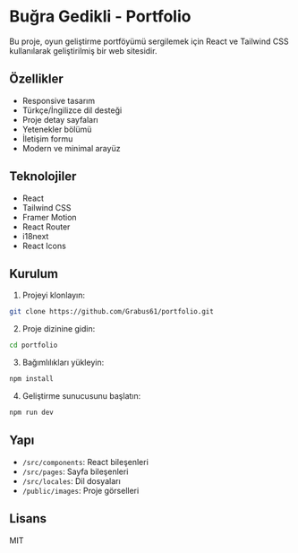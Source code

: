 # Buğra Gedikli - Portfolio

Bu proje, oyun geliştirme portföyümü sergilemek için React ve Tailwind CSS kullanılarak geliştirilmiş bir web sitesidir.

## Özellikler

- Responsive tasarım
- Türkçe/İngilizce dil desteği
- Proje detay sayfaları
- Yetenekler bölümü
- İletişim formu
- Modern ve minimal arayüz

## Teknolojiler

- React
- Tailwind CSS
- Framer Motion
- React Router
- i18next
- React Icons

## Kurulum

1. Projeyi klonlayın:
```bash
git clone https://github.com/Grabus61/portfolio.git
```

2. Proje dizinine gidin:
```bash
cd portfolio
```

3. Bağımlılıkları yükleyin:
```bash
npm install
```

4. Geliştirme sunucusunu başlatın:
```bash
npm run dev
```

## Yapı

- `/src/components`: React bileşenleri
- `/src/pages`: Sayfa bileşenleri
- `/src/locales`: Dil dosyaları
- `/public/images`: Proje görselleri

## Lisans

MIT
